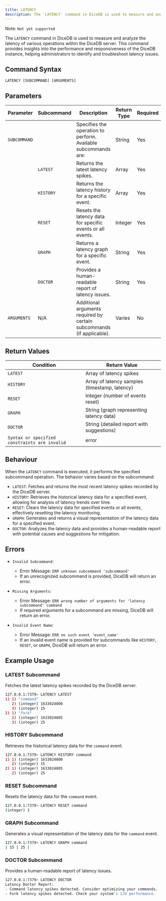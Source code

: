 ```yaml
---
title: LATENCY
description: The `LATENCY` command in DiceDB is used to measure and analyze the latency of various operations within the DiceDB server. This command provides insights into the performance and responsiveness of the DiceDB instance, helping administrators to identify and troubleshoot latency issues.
---
```

Note: `Not yet supported`

The `LATENCY` command in DiceDB is used to measure and analyze the latency of various operations within the DiceDB server. This command provides insights into the performance and responsiveness of the DiceDB instance, helping administrators to identify and troubleshoot latency issues.

## Command Syntax

```plaintext
LATENCY [SUBCOMMAND] [ARGUMENTS]
```

## Parameters

| Parameter    | Subcommand | Description                                                          | Return Type | Required |
|--------------|------------|----------------------------------------------------------------------|-------------|----------|
| `SUBCOMMAND` |            | Specifies the operation to perform. Available subcommands are:       | String      | Yes      |
|              | `LATEST`   | Returns the latest latency spikes.                                   | Array       | Yes      |
|              | `HISTORY`  | Returns the latency history for a specific event.                    | Array       | Yes      |
|              | `RESET`    | Resets the latency data for specific events or all events.           | Integer     | Yes      |
|              | `GRAPH`    | Returns a latency graph for a specific event.                        | String      | Yes      |
|              | `DOCTOR`   | Provides a human-readable report of latency issues.                  | String      | Yes      |
| `ARGUMENTS`  | N/A        | Additional arguments required by certain subcommands (if applicable).| Varies      | No       |

## Return Values

| Condition                                        | Return Value                                      |
|--------------------------------------------------|---------------------------------------------------|
| `LATEST`                                         | Array of latency spikes                           |
| `HISTORY`                                        | Array of latency samples (timestamp, latency)     |
| `RESET`                                          | Integer (number of events reset)                  |
| `GRAPH`                                          | String (graph representing latency data)          |
| `DOCTOR`                                         | String (detailed report with suggestions)         |
| `Syntax or specified constraints are invalid`    | error                                             |

## Behaviour

When the `LATENCY` command is executed, it performs the specified subcommand operation. The behavior varies based on the subcommand:

- `LATEST`: Fetches and returns the most recent latency spikes recorded by the DiceDB server.
- `HISTORY`: Retrieves the historical latency data for a specified event, allowing for analysis of latency trends over time.
- `RESET`: Clears the latency data for specified events or all events, effectively resetting the latency monitoring.
- `GRAPH`: Generates and returns a visual representation of the latency data for a specified event.
- `DOCTOR`: Analyzes the latency data and provides a human-readable report with potential causes and suggestions for mitigation.

## Errors

- `Invalid Subcommand`:

  - Error Message: `ERR unknown subcommand 'subcommand'`
  - If an unrecognized subcommand is provided, DiceDB will return an error.

- `Missing Arguments`:

  - Error Message: `ERR wrong number of arguments for 'latency subcommand' command`
  - If required arguments for a subcommand are missing, DiceDB will return an error.

- `Invalid Event Name`:

  - Error Message: `ERR no such event 'event_name'`
  - If an invalid event name is provided for subcommands like `HISTORY`, `RESET`, or `GRAPH`, DiceDB will return an error.

## Example Usage

### LATEST Subcommand

Fetches the latest latency spikes recorded by the DiceDB server.

```bash
127.0.0.1:7379> LATENCY LATEST
1) 1) "command"
   2) (integer) 1633024800
   3) (integer) 15
2) 1) "fork"
   2) (integer) 1633024805
   3) (integer) 25
```

### HISTORY Subcommand

Retrieves the historical latency data for the `command` event.

```bash
127.0.0.1:7379> LATENCY HISTORY command
1) 1) (integer) 1633024800
   2) (integer) 15
2) 1) (integer) 1633024805
   2) (integer) 25
```

### RESET Subcommand

Resets the latency data for the `command` event.

```bash
127.0.0.1:7379> LATENCY RESET command
(integer) 1
```

### GRAPH Subcommand

Generates a visual representation of the latency data for the `command` event.

```bash
127.0.0.1:7379> LATENCY GRAPH command
| 15 | 25 |
```

### DOCTOR Subcommand

Provides a human-readable report of latency issues.

```bash
127.0.0.1:7379> LATENCY DOCTOR
Latency Doctor Report:
- Command latency spikes detected. Consider optimizing your commands.
- Fork latency spikes detected. Check your system's I/O performance.
```
